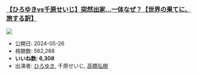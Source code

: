 ### [【ひろゆきvs千原せいじ】突然出家…一体なぜ？【世界の果てに、旅する訳】](https://www.youtube.com/watch?v=IF8q8JbwYxw)
[![](https://img.youtube.com/vi/IF8q8JbwYxw/sddefault.jpg)](https://www.youtube.com/watch?v=IF8q8JbwYxw)
-   公開日: 2024-05-26
-   視聴数: 562,288
-   **いいね数: 6,308**
-   出演者: [ひろゆき](/rehacq_fan/people/ひろゆき "wikilink"), 千原せいじ, [高橋弘樹](/rehacq_fan/people/高橋弘樹 "wikilink")
